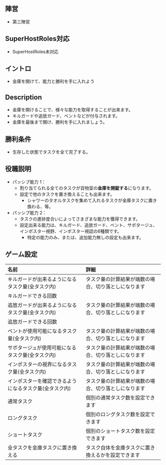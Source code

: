 ## 陣営
- 第三陣営

## SuperHostRoles対応
- SuperHostRoles未対応

## イントロ
- 金庫を開けて、能力と勝利を手に入れよう

## Description
- 金庫を開けることで、様々な能力を取得することが出来ます。
- キルガードや追放ガード、ベントなどが付与されます。
- 金庫を最後まで開け、勝利を手に入れましょう。

## 勝利条件
- 生存した状態でタスクを全て完了する。

## 役職説明
- パッシブ能力 1：
  - 割り当てられる全てのタスクが貨物室の**金庫を開錠する**になります。
  - 設定で他のタスクを置き換えることも出来ます。
    - シャワーのタオルタスクを集めて入れるタスクが金庫タスクに置き換わる、等。
- パッシブ能力 2：
  - タスクの進捗度合いによってさまざまな能力を獲得できます。
  - 設定出来る能力は、キルガード、追放ガード、ベント、サボタージュ、インポスター視野、インポスター視認の6種類です。
    - 特定の能力のみ、または、追加能力無しの設定も出来ます。

## ゲーム設定
| 名前 | 詳細 |
| :-- | :-- |
| キルガードが出来るようになるタスク量(全タスク内) | タスク量の計算結果が端数の場合、切り落としになります |
| キルガードできる回数 | |
| 追放ガードが出来るようになるタスク量(全タスク内) | タスク量の計算結果が端数の場合、切り落としになります |
| 追放ガードできる回数 | |
| ベントが使用可能になるタスク量(全タスク内) | タスク量の計算結果が端数の場合、切り落としになります |
| サボタージュが使用可能になるタスク量(全タスク内) | タスク量の計算結果が端数の場合、切り落としになります |
| インポスターの視界になるタスク量(全タスク内) | タスク量の計算結果が端数の場合、切り落としになります |
| インポスターを確認できるようになるタスク量(全タスク内) | タスク量の計算結果が端数の場合、切り落としになります |
| 通常タスク | 個別の通常タスク数を設定できます |
| ロングタスク | 個別のロングタスク数を設定できます |
| ショートタスク | 個別のショートタスク数を設定できます |
| 全タスクを金庫タスクに置き換える | タスク自体を金庫タスクに置き換えるかを設定できます |